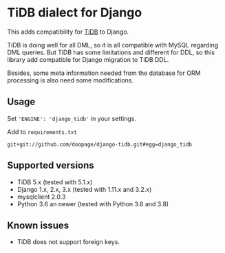 # TiDB dialect for Django

This adds compatibility for [TiDB](https://github.com/pingcap/tidb) to Django.

TiDB is doing well for all DML, so it is all compatible with MySQL regarding DML queries.
But TiDB has some limitations and different for DDL, so this library add compatible for 
Django migration to TiDB DDL.

Besides, some meta information needed from the database for ORM processing is also need some modifications.

## Usage

Set `'ENGINE': 'django_tidb'` in your settings.

Add to `requirements.txt`

```
git+git://github.com/doopage/django-tidb.git#egg=django_tidb
```

## Supported versions

- TiDB 5.x (tested with 5.1.x)
- Django 1.x, 2.x, 3.x (tested with 1.11.x and 3.2.x)
- mysqlclient 2.0.3
- Python 3.6 an newer (tested with Python 3.6 and 3.8)

## Known issues

- TiDB does not support foreign keys.
